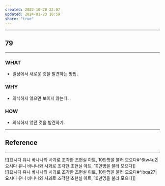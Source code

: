 ```yaml
---
created: 2022-10-20 22:07
updated: 2024-01-23 10:59
share: "true"
---
```


---
## 79
---
### WHAT
- 일상에서 새로운 것을 발견하는 방법.
### WHY
- 의식하지 않으면 보이지 않는다.
### HOW
- 의식하지 않던 것을 발견하기.
---

## Reference
---
![[요시다 유니  바나나와 사과로 조각한 초현실 아트, 10만명을 불러 모으다#^6tw4u2|요시다 유니  바나나와 사과로 조각한 초현실 아트, 10만명을 불러 모으다]]  
![[요시다 유니  바나나와 사과로 조각한 초현실 아트, 10만명을 불러 모으다#^ibqa27|요시다 유니  바나나와 사과로 조각한 초현실 아트, 10만명을 불러 모으다]]
